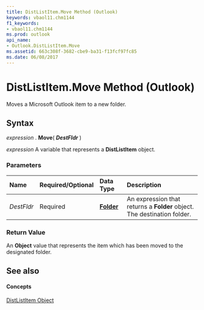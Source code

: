 ```yaml
---
title: DistListItem.Move Method (Outlook)
keywords: vbaol11.chm1144
f1_keywords:
- vbaol11.chm1144
ms.prod: outlook
api_name:
- Outlook.DistListItem.Move
ms.assetid: 663c308f-3682-cbe9-ba31-f13fcf97fc85
ms.date: 06/08/2017
---
```



# DistListItem.Move Method (Outlook)

Moves a Microsoft Outlook item to a new folder.


## Syntax

 _expression_ . **Move**( **_DestFldr_** )

 _expression_ A variable that represents a **DistListItem** object.


### Parameters



|**Name**|**Required/Optional**|**Data Type**|**Description**|
|:-----|:-----|:-----|:-----|
| _DestFldr_|Required| **[Folder](folder-object-outlook.md)**|An expression that returns a **Folder** object. The destination folder.|

### Return Value

An **Object** value that represents the item which has been moved to the designated folder.


## See also


#### Concepts


[DistListItem Object](distlistitem-object-outlook.md)

